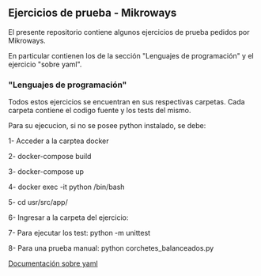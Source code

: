 ## Ejercicios de prueba - Mikroways

El presente repositorio contiene algunos ejercicios de prueba pedidos por Mikroways.

En particular contienen los de la sección "Lenguajes de programación" y el ejercicio "sobre yaml".



### "Lenguajes de programación"

Todos estos ejercicios se encuentran en sus respectivas carpetas. Cada carpeta contiene el codigo fuente y los tests del mismo.

Para su ejecucion, si no se posee python instalado, se debe:

1- Acceder a la carptea docker

2- docker-compose build

3- docker-compose up

4- docker exec -it python /bin/bash

5- cd usr/src/app/

6- Ingresar a la carpeta del ejercicio:

7- Para ejecutar los test: python -m unittest

8- Para una prueba manual: python corchetes_balanceados.py 


[Documentación sobre yaml](sobre_yaml/README.md)

